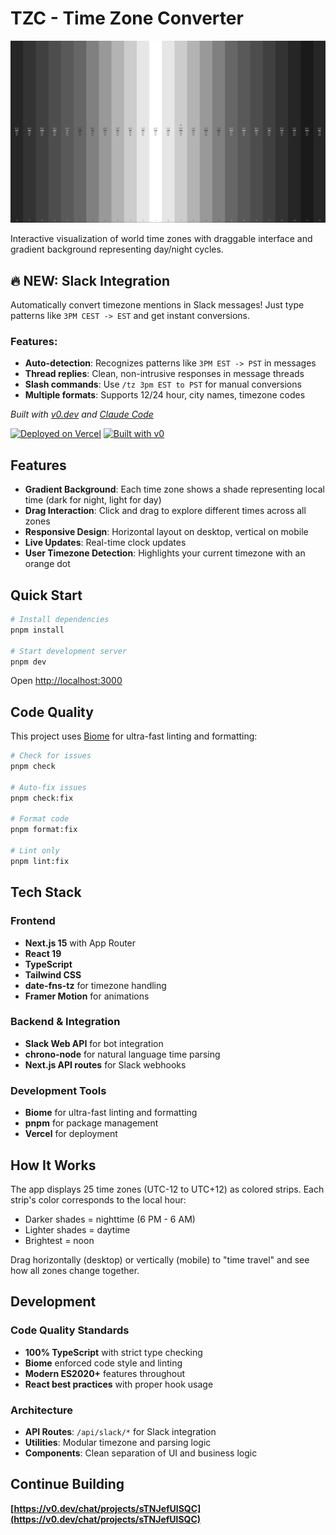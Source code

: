 # TZC - Time Zone Converter

![Timezone Visualization](./assets/screenshot.png)

Interactive visualization of world time zones with draggable interface and gradient background representing day/night cycles.

## 🔥 NEW: Slack Integration
Automatically convert timezone mentions in Slack messages! Just type patterns like `3PM CEST -> EST` and get instant conversions.

### Features:
- **Auto-detection**: Recognizes patterns like `3PM EST -> PST` in messages
- **Thread replies**: Clean, non-intrusive responses in message threads  
- **Slash commands**: Use `/tz 3pm EST to PST` for manual conversions
- **Multiple formats**: Supports 12/24 hour, city names, timezone codes

*Built with [v0.dev](https://v0.dev) and [Claude Code](https://claude.ai/code)*

[![Deployed on Vercel](https://img.shields.io/badge/Deployed%20on-Vercel-black?style=for-the-badge&logo=vercel)](https://vercel.com/bartosz-jarockis-projects/v0-50-shades-of-time)
[![Built with v0](https://img.shields.io/badge/Built%20with-v0.dev-black?style=for-the-badge)](https://v0.dev/chat/projects/sTNJefUlSQC)

## Features

- **Gradient Background**: Each time zone shows a shade representing local time (dark for night, light for day)
- **Drag Interaction**: Click and drag to explore different times across all zones
- **Responsive Design**: Horizontal layout on desktop, vertical on mobile  
- **Live Updates**: Real-time clock updates
- **User Timezone Detection**: Highlights your current timezone with an orange dot

## Quick Start

```bash
# Install dependencies
pnpm install

# Start development server
pnpm dev
```

Open [http://localhost:3000](http://localhost:3000)

## Code Quality

This project uses [Biome](https://biomejs.dev/) for ultra-fast linting and formatting:

```bash
# Check for issues
pnpm check

# Auto-fix issues
pnpm check:fix

# Format code
pnpm format:fix

# Lint only
pnpm lint:fix
```

## Tech Stack

### Frontend
- **Next.js 15** with App Router
- **React 19** 
- **TypeScript**
- **Tailwind CSS**
- **date-fns-tz** for timezone handling
- **Framer Motion** for animations

### Backend & Integration
- **Slack Web API** for bot integration
- **chrono-node** for natural language time parsing
- **Next.js API routes** for Slack webhooks

### Development Tools
- **Biome** for ultra-fast linting and formatting
- **pnpm** for package management
- **Vercel** for deployment

## How It Works

The app displays 25 time zones (UTC-12 to UTC+12) as colored strips. Each strip's color corresponds to the local hour:
- Darker shades = nighttime (6 PM - 6 AM)
- Lighter shades = daytime 
- Brightest = noon

Drag horizontally (desktop) or vertically (mobile) to "time travel" and see how all zones change together.

## Development

### Code Quality Standards
- **100% TypeScript** with strict type checking
- **Biome** enforced code style and linting
- **Modern ES2020+** features throughout
- **React best practices** with proper hook usage

### Architecture
- **API Routes**: `/api/slack/*` for Slack integration
- **Utilities**: Modular timezone and parsing logic
- **Components**: Clean separation of UI and business logic

## Continue Building

**[https://v0.dev/chat/projects/sTNJefUlSQC](https://v0.dev/chat/projects/sTNJefUlSQC)**
